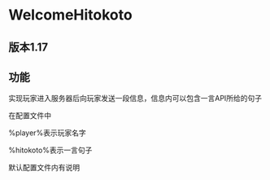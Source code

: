 # WelcomeHitokoto

## 版本1.17

## 功能

实现玩家进入服务器后向玩家发送一段信息，信息内可以包含一言API所给的句子

在配置文件中

%player%表示玩家名字

%hitokoto%表示一言句子

默认配置文件内有说明
